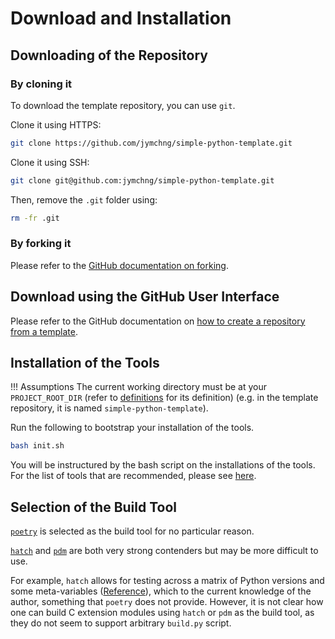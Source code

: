 # Download and Installation

## Downloading of the Repository

### By cloning it

To download the template repository, you can use `git`.

Clone it using HTTPS:

```bash
git clone https://github.com/jymchng/simple-python-template.git
```

Clone it using SSH:

```bash
git clone git@github.com:jymchng/simple-python-template.git
```

Then, remove the `.git` folder using:

```bash
rm -fr .git
```

### By forking it

Please refer to the [GitHub documentation on forking](https://docs.github.com/en/pull-requests/collaborating-with-pull-requests/working-with-forks/fork-a-repo).

## Download using the GitHub User Interface

Please refer to the GitHub documentation on [how to create a repository from a template](https://docs.github.com/en/repositories/creating-and-managing-repositories/creating-a-repository-from-a-template).

## Installation of the Tools

!!! Assumptions
    The current working directory must be at your `PROJECT_ROOT_DIR` (refer to [definitions](./definitions.md) for its definition) (e.g. in the template repository, it is named `simple-python-template`).

Run the following to bootstrap your installation of the tools.

```bash
bash init.sh
```

You will be instructured by the bash script on the installations of the tools. For the list of tools that are recommended, please see [here](../tools/general-tools.md).

## Selection of the Build Tool

[`poetry`](https://python-poetry.org/) is selected as the build tool for no particular reason.

[`hatch`](https://hatch.pypa.io/latest/) and [`pdm`](https://pdm-project.org/en/latest/) are both very strong contenders but may be more difficult to use.

For example, `hatch` allows for testing across a matrix of Python versions and some meta-variables ([Reference](https://hatch.pypa.io/1.7/config/environment/advanced/#matrix)), which to the current knowledge of the author, something that `poetry` does not provide. However, it is not clear how one can build C extension modules using `hatch` or `pdm` as the build tool, as they do not seem to support arbitrary `build.py` script.
